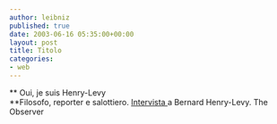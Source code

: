 ```yaml
---
author: leibniz
published: true
date: 2003-06-16 05:35:00+00:00
layout: post
title: Titolo
categories:
- web
---
```


 **   Oui, je suis Henry-Levy   
**Filosofo, reporter e salottiero.  [ Intervista ](http://www.observer.co.uk/review/story/0,6903,977498,00.html)a Bernard Henry-Levy.
  The Observer
